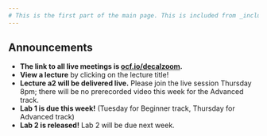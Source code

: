 ```yaml
---
# This is the first part of the main page. This is included from _includes/announcements.html.
---
```

## Announcements
 - **The link to all live meetings is [ocf.io/decalzoom](https://ocf.io/decalzoom).**
 - **View a lecture** by clicking on the lecture title!
 - **Lecture a2 will be delivered live.** Please join the live session Thursday 8pm; there will be no prerecorded video this week for the Advanced track.
 - **Lab 1 is due this week!** (Tuesday for Beginner track, Thursday for Advanced track)
 - **Lab 2 is released!** Lab 2 will be due next week.

<!-- 2020-09-15
 - **The link to all live meetings is [ocf.io/decalzoom](https://ocf.io/decalzoom).**
 - **Classes begin this week!** 8-9pm on Tuesdays for the Beginner track, 8-9pm on Thursdays for the Advanced track.
 - **Lab 1 is released!** Lab 1 will be due next week.
 - **View a lecture** by clicking on the lecture title! -->
 
<!-- 2020-09-08
 - **The link to all live meetings (including the infosession) is [ocf.io/decalzoom](https://ocf.io/decalzoom).**
 - **Join us for an infosession!** We're holding two identical sessions at 8pm on Tuesday and Thursday, 9/8 and 9/10.
 - **[Lab 0](https://docs.google.com/forms/d/1lFVW7TQ0414qH15bRbeuwxYWXIw8lOxLL9n_hnwIBgA/) is due on Saturday, 9/12 at 11:59pm.** -->
